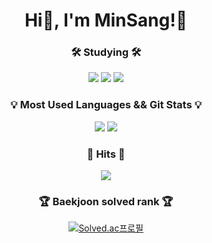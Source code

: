 <div align="center">
<h1> Hi👋, I'm MinSang!🤗</h1>

<h3>🛠 Studying 🛠</h3>
	<img src="https://img.shields.io/badge/Spring-6DB33F?style=flat&logo=Spring&logoColor=white"/>
	<img src="https://img.shields.io/badge/SpringBoot-6DB33F?style=flat&logo=SpringBoot&logoColor=white"/>
  <img src="https://img.shields.io/badge/SpringSecurity-6DB33F?style=flat&logo=SpringBoot&logoColor=white"/>

<h3>💡 Most Used Languages && Git Stats 💡</h3>
	<img src="https://github-readme-stats.vercel.app/api/top-langs/?username=MinSang22Kim&layout=compact&theme=nord">
	<img src="https://github-readme-stats.vercel.app/api?username=MinSang22Kim&hide=stars&show_icons=true&&theme=radical">
	
<h3>🔫 Hits 🔫</h3>
	<a href="https://hits.seeyoufarm.com"><img src="https://hits.seeyoufarm.com/api/count/incr/badge.svg?url=https%3A%2F%2Fgithub.com%2FMinSang22Kim%2Fhit-counter&count_bg=%236EE459&title_bg=%23555555&icon=&icon_color=%23E7E7E7&title=hits&edge_flat=false"/></a>

<h3>🏆 Baekjoon solved rank 🏆</h3>
  <a href="https://solved.ac/mskim0217"><img src="http://mazassumnida.wtf/api/v2/generate_badge?boj=mskim0217" alt="Solved.ac프로필"></a>

<!-- 잔디 지렁이
<img src="https://github.com/MinSang22Kim/MinSang22Kim/blob/output/github-contribution-grid-snake.svg"/>
-->
